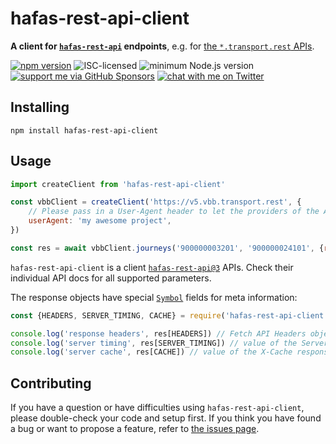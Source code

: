 # hafas-rest-api-client

**A client for [`hafas-rest-api`](https://github.com/public-transport/hafas-rest-api) endpoints**, e.g. for [the `*.transport.rest` APIs](https://transport.rest/).

[![npm version](https://img.shields.io/npm/v/hafas-rest-api-client.svg)](https://www.npmjs.com/package/hafas-rest-api-client)
![ISC-licensed](https://img.shields.io/github/license/derhuerst/hafas-rest-api-client.svg)
![minimum Node.js version](https://img.shields.io/node/v/hafas-rest-api-client.svg)
[![support me via GitHub Sponsors](https://img.shields.io/badge/support%20me-donate-fa7664.svg)](https://github.com/sponsors/derhuerst)
[![chat with me on Twitter](https://img.shields.io/badge/chat%20with%20me-on%20Twitter-1da1f2.svg)](https://twitter.com/derhuerst)


## Installing

```shell
npm install hafas-rest-api-client
```


## Usage

```js
import createClient from 'hafas-rest-api-client'

const vbbClient = createClient('https://v5.vbb.transport.rest', {
	// Please pass in a User-Agent header to let the providers of the API endpoint understand how you're using their API.
	userAgent: 'my awesome project',
})

const res = await vbbClient.journeys('900000003201', '900000024101', {results: 1})
```

`hafas-rest-api-client` is a client [`hafas-rest-api@3`](https://www.npmjs.com/package/hafas-rest-api/v/3.4.0) APIs. Check their individual API docs for all supported parameters.

The response objects have special [`Symbol`](https://developer.mozilla.org/en-US/docs/Web/JavaScript/Reference/Global_Objects/Symbol) fields for meta information:

```js
const {HEADERS, SERVER_TIMING, CACHE} = require('hafas-rest-api-client')

console.log('response headers', res[HEADERS]) // Fetch API Headers object
console.log('server timing', res[SERVER_TIMING]) // value of the Server-Timing response header
console.log('server cache', res[CACHE]) // value of the X-Cache response header
```


## Contributing

If you have a question or have difficulties using `hafas-rest-api-client`, please double-check your code and setup first. If you think you have found a bug or want to propose a feature, refer to [the issues page](https://github.com/derhuerst/hafas-rest-api-client/issues).
